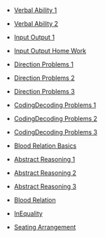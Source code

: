 <html>
<head></head>
<body>
	<ul>
	  <li><a href="https://ambarfulzele.github.io/GoldenGirl/VERBAL_1.html">Verbal Ability 1 </a></li>
	</ul>
	<ul>
	  <li><a href="https://ambarfulzele.github.io/GoldenGirl/VERBAL_2.html">Verbal Ability 2 </a></li>
	</ul>
	<ul>
	  <li><a href="https://ambarfulzele.github.io/GoldenGirl/Inputoutput1.html">Input Output 1 </a></li>
	</ul>
	<ul>
	  <li><a href="https://ambarfulzele.github.io/GoldenGirl/InputOutputHomeWork.html">Input Output Home Work </a></li>
	</ul>
	<ul>
	  <li><a href="https://ambarfulzele.github.io/GoldenGirl/Direction1.html">Direction Problems 1 </a></li>
	</ul>
	<ul>
	  <li><a href="https://ambarfulzele.github.io/GoldenGirl/Direction2.html">Direction Problems 2 </a></li>
	</ul>
	<ul>
	  <li><a href="https://ambarfulzele.github.io/GoldenGirl/Direction3.html">Direction Problems 3</a></li>
	</ul>
	<ul>
	  <li><a href="https://ambarfulzele.github.io/GoldenGirl/CodingDecoding1.html">CodingDecoding Problems 1</a></li>
	</ul>
	<ul>
	  <li><a href="https://ambarfulzele.github.io/GoldenGirl/CodingDecoding2.html">CodingDecoding Problems 2</a></li>
	</ul>
	<ul>
	  <li><a href="https://ambarfulzele.github.io/GoldenGirl/CodingDecoding3.html">CodingDecoding Problems 3</a></li>
	</ul>
	<ul>
	  <li><a href="https://ambarfulzele.github.io/GoldenGirl/BloodRelationBasic.html">Blood Relation Basics</a></li>
	</ul>
         <ul>
	  <li><a href="https://ambarfulzele.github.io/GoldenGirl/AbstractReasoning1.html">Abstract Reasoning 1</a></li>
	</ul>
	<ul>
	  <li><a href="https://ambarfulzele.github.io/GoldenGirl/AbstractReasoning2.html">Abstract Reasoning 2</a></li>
	</ul>
<ul>
	  <li><a href="https://ambarfulzele.github.io/GoldenGirl/AbstractReasoning3.html">Abstract Reasoning 3</a></li>
	</ul>
<ul>
	  <li><a href="https://ambarfulzele.github.io/GoldenGirl/BloodRelation.html">Blood Relation</a></li>
	</ul>
<ul>
	  <li><a href="https://ambarfulzele.github.io/GoldenGirl/InEquality.html">InEquality</a></li>
	</ul>
<ul>
	  <li><a href="https://ambarfulzele.github.io/GoldenGirl/SeatingArrangement.html">Seating Arrangement</a></li>
	</ul>

</body></html>
